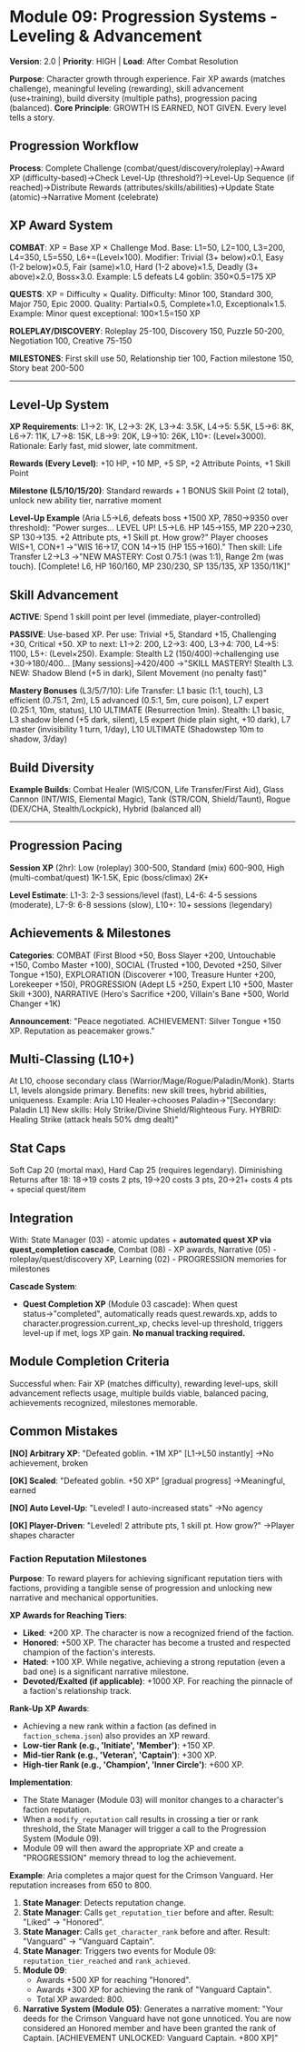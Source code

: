 # Module 09: Progression Systems - Leveling & Advancement

**Version**: 2.0 | **Priority**: HIGH | **Load**: After Combat Resolution

**Purpose**: Character growth through experience. Fair XP awards (matches challenge), meaningful leveling (rewarding), skill advancement (use+training), build diversity (multiple paths), progression pacing (balanced). **Core Principle**: GROWTH IS EARNED, NOT GIVEN. Every level tells a story.

## Progression Workflow

**Process**: Complete Challenge (combat/quest/discovery/roleplay)→Award XP (difficulty-based)→Check Level-Up (threshold?)→Level-Up Sequence (if reached)→Distribute Rewards (attributes/skills/abilities)→Update State (atomic)→Narrative Moment (celebrate)

## XP Award System

**COMBAT**: XP = Base XP × Challenge Mod. Base: L1=50, L2=100, L3=200, L4=350, L5=550, L6+=(Level×100). Modifier: Trivial (3+ below)×0.1, Easy (1-2 below)×0.5, Fair (same)×1.0, Hard (1-2 above)×1.5, Deadly (3+ above)×2.0, Boss×3.0. Example: L5 defeats L4 goblin: 350×0.5=175 XP

**QUESTS**: XP = Difficulty × Quality. Difficulty: Minor 100, Standard 300, Major 750, Epic 2000. Quality: Partial×0.5, Complete×1.0, Exceptional×1.5. Example: Minor quest exceptional: 100×1.5=150 XP

**ROLEPLAY/DISCOVERY**: Roleplay 25-100, Discovery 150, Puzzle 50-200, Negotiation 100, Creative 75-150

**MILESTONES**: First skill use 50, Relationship tier 100, Faction milestone 150, Story beat 200-500

---

## Level-Up System

**XP Requirements**: L1→2: 1K, L2→3: 2K, L3→4: 3.5K, L4→5: 5.5K, L5→6: 8K, L6→7: 11K, L7→8: 15K, L8→9: 20K, L9→10: 26K, L10+: (Level×3000). Rationale: Early fast, mid slower, late commitment.

**Rewards (Every Level)**: +10 HP, +10 MP, +5 SP, +2 Attribute Points, +1 Skill Point

**Milestone (L5/10/15/20)**: Standard rewards + 1 BONUS Skill Point (2 total), unlock new ability tier, narrative moment

**Level-Up Example** (Aria L5→L6, defeats boss +1500 XP, 7850→9350 over threshold): "Power surges... LEVEL UP! L5→L6. HP 145→155, MP 220→230, SP 130→135. +2 Attribute pts, +1 Skill pt. How grow?" Player chooses WIS+1, CON+1 →"WIS 16→17, CON 14→15 (HP 155→160)." Then skill: Life Transfer L2→L3 →"NEW MASTERY: Cost 0.75:1 (was 1:1), Range 2m (was touch). [Complete! L6, HP 160/160, MP 230/230, SP 135/135, XP 1350/11K]"

## Skill Advancement

**ACTIVE**: Spend 1 skill point per level (immediate, player-controlled)

**PASSIVE**: Use-based XP. Per use: Trivial +5, Standard +15, Challenging +30, Critical +50. XP to next: L1→2: 200, L2→3: 400, L3→4: 700, L4→5: 1100, L5+: (Level×250). Example: Stealth L2 (150/400)→challenging use +30→180/400... [Many sessions]→420/400 →"SKILL MASTERY! Stealth L3. NEW: Shadow Blend (+5 in dark), Silent Movement (no penalty fast)"

**Mastery Bonuses** (L3/5/7/10): Life Transfer: L1 basic (1:1, touch), L3 efficient (0.75:1, 2m), L5 advanced (0.5:1, 5m, cure poison), L7 expert (0.25:1, 10m, status), L10 ULTIMATE (Resurrection 1min). Stealth: L1 basic, L3 shadow blend (+5 dark, silent), L5 expert (hide plain sight, +10 dark), L7 master (invisibility 1 turn, 1/day), L10 ULTIMATE (Shadowstep 10m to shadow, 3/day)

## Build Diversity

**Example Builds**: Combat Healer (WIS/CON, Life Transfer/First Aid), Glass Cannon (INT/WIS, Elemental Magic), Tank (STR/CON, Shield/Taunt), Rogue (DEX/CHA, Stealth/Lockpick), Hybrid (balanced all)

---

## Progression Pacing

**Session XP** (2hr): Low (roleplay) 300-500, Standard (mix) 600-900, High (multi-combat/quest) 1K-1.5K, Epic (boss/climax) 2K+

**Level Estimate**: L1-3: 2-3 sessions/level (fast), L4-6: 4-5 sessions (moderate), L7-9: 6-8 sessions (slow), L10+: 10+ sessions (legendary)

## Achievements & Milestones

**Categories**: COMBAT (First Blood +50, Boss Slayer +200, Untouchable +150, Combo Master +100), SOCIAL (Trusted +100, Devoted +250, Silver Tongue +150), EXPLORATION (Discoverer +100, Treasure Hunter +200, Lorekeeper +150), PROGRESSION (Adept L5 +250, Expert L10 +500, Master Skill +300), NARRATIVE (Hero's Sacrifice +200, Villain's Bane +500, World Changer +1K)

**Announcement**: "Peace negotiated. ACHIEVEMENT: Silver Tongue +150 XP. Reputation as peacemaker grows."

## Multi-Classing (L10+)

At L10, choose secondary class (Warrior/Mage/Rogue/Paladin/Monk). Starts L1, levels alongside primary. Benefits: new skill trees, hybrid abilities, uniqueness. Example: Aria L10 Healer→chooses Paladin→"[Secondary: Paladin L1] New skills: Holy Strike/Divine Shield/Righteous Fury. HYBRID: Healing Strike (attack heals 50% dmg dealt)"

## Stat Caps

Soft Cap 20 (mortal max), Hard Cap 25 (requires legendary). Diminishing Returns after 18: 18→19 costs 2 pts, 19→20 costs 3 pts, 20→21+ costs 4 pts + special quest/item

## Integration

With: State Manager (03) - atomic updates + **automated quest XP via quest_completion cascade**, Combat (08) - XP awards, Narrative (05) - roleplay/quest/discovery XP, Learning (02) - PROGRESSION memories for milestones

**Cascade System**:
- **Quest Completion XP** (Module 03 cascade): When quest status→"completed", automatically reads quest.rewards.xp, adds to character.progression.current_xp, checks level-up threshold, triggers level-up if met, logs XP gain. **No manual tracking required.**

## Module Completion Criteria

Successful when: Fair XP (matches difficulty), rewarding level-ups, skill advancement reflects usage, multiple builds viable, balanced pacing, achievements recognized, milestones memorable.

## Common Mistakes

**[NO] Arbitrary XP**: "Defeated goblin. +1M XP" [L1→L50 instantly] →No achievement, broken

**[OK] Scaled**: "Defeated goblin. +50 XP" [gradual progress] →Meaningful, earned

**[NO] Auto Level-Up**: "Leveled! I auto-increased stats" →No agency

**[OK] Player-Driven**: "Leveled! 2 attribute pts, 1 skill pt. How grow?" →Player shapes character

### Faction Reputation Milestones

**Purpose**: To reward players for achieving significant reputation tiers with factions, providing a tangible sense of progression and unlocking new narrative and mechanical opportunities.

**XP Awards for Reaching Tiers**:
- **Liked**: +200 XP. The character is now a recognized friend of the faction.
- **Honored**: +500 XP. The character has become a trusted and respected champion of the faction's interests.
- **Hated**: +100 XP. While negative, achieving a strong reputation (even a bad one) is a significant narrative milestone.
- **Devoted/Exalted (if applicable)**: +1000 XP. For reaching the pinnacle of a faction's relationship track.

**Rank-Up XP Awards**:
- Achieving a new rank within a faction (as defined in `faction_schema.json`) also provides an XP reward.
- **Low-tier Rank (e.g., 'Initiate', 'Member')**: +150 XP.
- **Mid-tier Rank (e.g., 'Veteran', 'Captain')**: +300 XP.
- **High-tier Rank (e.g., 'Champion', 'Inner Circle')**: +600 XP.

**Implementation**:
- The State Manager (Module 03) will monitor changes to a character's faction reputation.
- When a `modify_reputation` call results in crossing a tier or rank threshold, the State Manager will trigger a call to the Progression System (Module 09).
- Module 09 will then award the appropriate XP and create a "PROGRESSION" memory thread to log the achievement.

**Example**:
Aria completes a major quest for the Crimson Vanguard. Her reputation increases from 650 to 800.
1. **State Manager**: Detects reputation change.
2. **State Manager**: Calls `get_reputation_tier` before and after. Result: "Liked" -> "Honored".
3. **State Manager**: Calls `get_character_rank` before and after. Result: "Vanguard" -> "Vanguard Captain".
4. **State Manager**: Triggers two events for Module 09: `reputation_tier_reached` and `rank_achieved`.
5. **Module 09**:
    - Awards +500 XP for reaching "Honored".
    - Awards +300 XP for achieving the rank of "Vanguard Captain".
    - Total XP awarded: 800.
6. **Narrative System (Module 05)**: Generates a narrative moment: "Your deeds for the Crimson Vanguard have not gone unnoticed. You are now considered an Honored member and have been granted the rank of Captain. [ACHIEVEMENT UNLOCKED: Vanguard Captain. +800 XP]"
